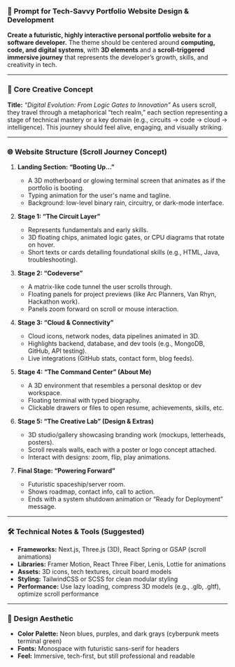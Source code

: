 
### 🎯 **Prompt for Tech-Savvy Portfolio Website Design & Development**

**Create a futuristic, highly interactive personal portfolio website for a software developer.**
The theme should be centered around **computing, code, and digital systems**, with **3D elements** and a **scroll-triggered immersive journey** that represents the developer’s growth, skills, and creativity in tech.

---

### 🧠 **Core Creative Concept**

**Title:** *“Digital Evolution: From Logic Gates to Innovation”*
As users scroll, they travel through a metaphorical “tech realm,” each section representing a stage of technical mastery or a key domain (e.g., circuits → code → cloud → intelligence). This journey should feel alive, engaging, and visually striking.

---

### 🌐 **Website Structure (Scroll Journey Concept)**

1. **Landing Section: “Booting Up...”**

   * A 3D motherboard or glowing terminal screen that animates as if the portfolio is booting.
   * Typing animation for the user's name and tagline.
   * Background: low-level binary rain, circuitry, or dark-mode interface.

2. **Stage 1: “The Circuit Layer”**

   * Represents fundamentals and early skills.
   * 3D floating chips, animated logic gates, or CPU diagrams that rotate on hover.
   * Short texts or cards detailing foundational skills (e.g., HTML, Java, troubleshooting).

3. **Stage 2: “Codeverse”**

   * A matrix-like code tunnel the user scrolls through.
   * Floating panels for project previews (like Arc Planners, Van Rhyn, Hackathon work).
   * Panels zoom forward on scroll or mouse interaction.

4. **Stage 3: “Cloud & Connectivity”**

   * Cloud icons, network nodes, data pipelines animated in 3D.
   * Highlights backend, database, and dev tools (e.g., MongoDB, GitHub, API testing).
   * Live integrations (GitHub stats, contact form, blog feeds).

5. **Stage 4: “The Command Center” (About Me)**

   * A 3D environment that resembles a personal desktop or dev workspace.
   * Floating terminal with typed biography.
   * Clickable drawers or files to open resume, achievements, skills, etc.

6. **Stage 5: “The Creative Lab” (Design & Extras)**

   * 3D studio/gallery showcasing branding work (mockups, letterheads, posters).
   * Scroll reveals walls, each with a poster or logo concept attached.
   * Interact with designs: zoom, flip, play animations.

7. **Final Stage: “Powering Forward”**

   * Futuristic spaceship/server room.
   * Shows roadmap, contact info, call to action.
   * Ends with a system shutdown animation or “Ready for Deployment” message.

---

### 🛠️ **Technical Notes & Tools (Suggested)**

* **Frameworks:** Next.js, Three.js (3D), React Spring or GSAP (scroll animations)
* **Libraries:** Framer Motion, React Three Fiber, Lenis, Lottie for animations
* **Assets:** 3D icons, tech textures, circuit board models
* **Styling:** TailwindCSS or SCSS for clean modular styling
* **Performance:** Use lazy loading, compress 3D models (e.g., .glb, .gltf), optimize scroll performance

---

### 🎨 **Design Aesthetic**

* **Color Palette:** Neon blues, purples, and dark grays (cyberpunk meets terminal green)
* **Fonts:** Monospace with futuristic sans-serif for headers
* **Feel:** Immersive, tech-first, but still professional and readable

